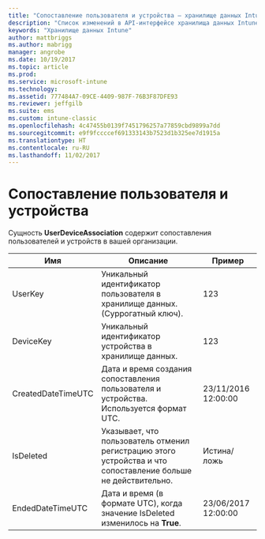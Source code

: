 ```yaml
---
title: "Сопоставление пользователя и устройства — хранилище данных Intune | Документация Майкрософт"
description: "Список изменений в API-интерфейсе хранилища данных Intune."
keywords: "Хранилище данных Intune"
author: mattbriggs
ms.author: mabrigg
manager: angrobe
ms.date: 10/19/2017
ms.topic: article
ms.prod: 
ms.service: microsoft-intune
ms.technology: 
ms.assetid: 777484A7-09CE-4409-987F-76B3F87DFE93
ms.reviewer: jeffgilb
ms.suite: ems
ms.custom: intune-classic
ms.openlocfilehash: 4c47455b0139f7451796257a77859cbd9899a7dd
ms.sourcegitcommit: e9f9fccccef691333143b7523d1b325ee7d1915a
ms.translationtype: HT
ms.contentlocale: ru-RU
ms.lasthandoff: 11/02/2017
---
```

# <a name="user-device-association"></a>Сопоставление пользователя и устройства

Сущность **UserDeviceAssociation** содержит сопоставления пользователей и устройств в вашей организации.

| Имя               | Описание                                                                                      | Пример                |
|--------------------|--------------------------------------------------------------------------------------------------|------------------------|
| UserKey            | Уникальный идентификатор пользователя в хранилище данных. (Суррогатный ключ).                              | 123                    |
| DeviceKey          | Уникальный идентификатор устройства в хранилище данных.                                            | 123                    |
| CreatedDateTimeUTC | Дата и время создания сопоставления пользователя и устройства. Используется формат UTC.                                | 23/11/2016 12:00:00 |
| IsDeleted          | Указывает, что пользователь отменил регистрацию этого устройства и что сопоставление больше не действительно. | Истина/ложь             |
| EndedDateTimeUTC   | Дата и время (в формате UTC), когда значение IsDeleted изменилось на **True**.                                              | 23/06/2017 12:00:00 |
